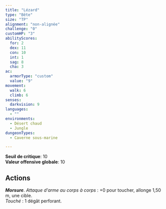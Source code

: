 ```yaml
---
title: "Lézard"
type: "Bête"
size: "TP"
alignment: "non-alignée"
challenge: "0"
customHP: "3"
abilityScores:
  for: 2
  dex: 11
  con: 10
  int: 1
  sag: 8
  cha: 3
ac:
  armorType: "custom"
  value: "9"
movement:
  walk: 6
  climb: 6
senses:
  darkvision: 9
languages:
  - ""
environments:
  - Désert chaud
  - Jungle
dungeonTypes:
  - Caverne sous-marine

---
```

**Seuil de critique**: 10        
**Valeur offensive globale**: 10  
## Actions
_**Morsure**_. _Attaque d'arme au corps à corps_ : +0 pour toucher, allonge 1,50 m, une cible.  
_Touché_ : 1 dégât perforant.
